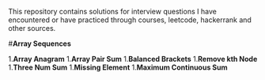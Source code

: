This repository contains solutions for interview questions I have encountered or have practiced through courses, leetcode, hackerrank and other sources.

#**Array Sequences**

1.**Array Anagram**
1.**Array Pair Sum**
1.**Balanced Brackets**
1.**Remove kth Node**
1.**Three Num Sum**
1.**Missing Element**
1.**Maximum Continuous Sum**